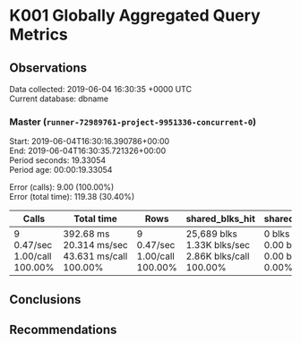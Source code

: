 # K001 Globally Aggregated Query Metrics

## Observations ##
Data collected: 2019-06-04 16:30:35 +0000 UTC  
Current database: dbname  



### Master (`runner-72989761-project-9951336-concurrent-0`) ###
Start: 2019-06-04T16:30:16.390786+00:00  
End: 2019-06-04T16:30:35.721326+00:00  
Period seconds: 19.33054  
Period age: 00:00:19.33054  

Error (calls): 9.00 (100.00%)  
Error (total time): 119.38 (30.40%)

| Calls | Total&nbsp;time | Rows | shared_blks_hit | shared_blks_read | shared_blks_dirtied | shared_blks_written | blk_read_time | blk_write_time | kcache_reads | kcache_writes | kcache_user_time_ms | kcache_system_time |
|-------|------------|------|-----------------|------------------|---------------------|---------------------|---------------|----------------|--------------|---------------|---------------------|--------------------|
|9<br/>0.47/sec<br/>1.00/call<br/>100.00% |392.68&nbsp;ms<br/>20.314&nbsp;ms/sec<br/>43.631&nbsp;ms/call<br/>100.00% |9<br/>0.47/sec<br/>1.00/call<br/>100.00% |25,689&nbsp;blks<br/>1.33K&nbsp;blks/sec<br/>2.86K&nbsp;blks/call<br/>100.00% |0&nbsp;blks<br/>0.00&nbsp;blks/sec<br/>0.00&nbsp;blks/call<br/>0.00% |0&nbsp;blks<br/>0.00&nbsp;blks/sec<br/>0.00&nbsp;blks/call<br/>0.00% |0&nbsp;blks<br/>0.00&nbsp;blks/sec<br/>0.00&nbsp;blks/call<br/>0.00% |0.00&nbsp;ms<br/>0.000&nbsp;ms/sec<br/>0.000&nbsp;ms/call<br/>0.00% |0.00&nbsp;ms<br/>0.000&nbsp;ms/sec<br/>0.000&nbsp;ms/call<br/>0.00% |0.00&nbsp;bytes<br/>0.00&nbsp;bytes/sec<br/>0.00&nbsp;bytes/call<br/>0.00% |0.00&nbsp;bytes<br/>0.00&nbsp;bytes/sec<br/>0.00&nbsp;bytes/call<br/>0.00% |0.00&nbsp;ms<br/>0.000&nbsp;ms/sec<br/>0.000&nbsp;ms/call<br/>0.00% |0.00&nbsp;ms<br/>0.000&nbsp;ms/sec<br/>0.000&nbsp;ms/call<br/>0.00%|





## Conclusions ##


## Recommendations ##

